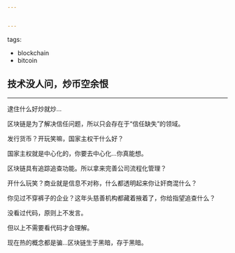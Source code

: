```yaml
---


---
```


<p>tags:</p>
<ul>
<li>blockchain</li>
<li>bitcoin</li>
</ul>
<h2 id="技术没人问，炒币空余恨">技术没人问，炒币空余恨</h2>
<hr>
<p>逮住什么好炒就炒…</p>
<p>区块链是为了解决信任问题，所以只会存在于“信任缺失”的领域。</p>
<p>发行货币？开玩笑嘛，国家主权干什么好？</p>
<p>国家主权就是中心化的，你要去中心化…你真能想。</p>
<p>区块链具有追踪追查功能。所以拿来完善公司流程化管理？</p>
<p>开什么玩笑？商业就是信息不对称，什么都透明起来你让奸商混什么？</p>
<p>你见过不穿裤子的企业？这年头慈善机构都藏着掖着了，你给指望追查什么？</p>
<p>没看过代码，原则上不发言。</p>
<p>但以上不需要看代码才会理解。</p>
<p>现在热的概念都是骗…区块链生于黑暗，存于黑暗。</p>

